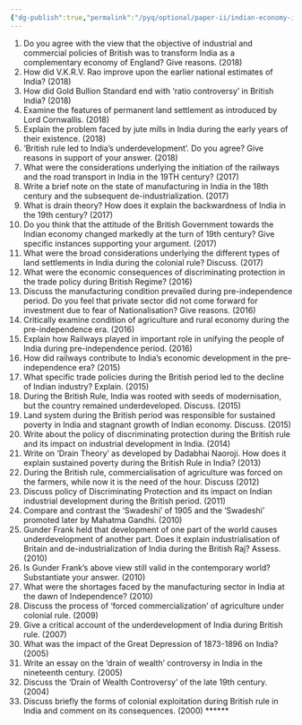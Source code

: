 ```yaml
---
{"dg-publish":true,"permalink":"/pyq/optional/paper-ii/indian-economy-in-pre-independence-era-tpyq/"}
---
```




1. Do you agree with the view that the objective of industrial and commercial policies of British was to transform India as a complementary economy of England? Give reasons. (2018) 
2. How did V.K.R.V. Rao improve upon the earlier national estimates of India? (2018) 
3. How did Gold Bullion Standard end with ‘ratio controversy’ in British India? (2018) 
4. Examine the features of permanent land settlement as introduced by Lord Cornwallis. (2018) 
5. Explain the problem faced by jute mills in India during the early years of their existence. (2018) 
6. ‘British rule led to India’s underdevelopment’. Do you agree? Give reasons in support of your answer. (2018) 
7. What were the considerations underlying the initiation of the railways and the road transport in India in the 19TH century? (2017) 
8. Write a brief note on the state of manufacturing in India in the 18th century and the subsequent de-industrialization. (2017) 
9. What is drain theory? How does it explain the backwardness of India in the 19th century? (2017) 
10. Do you think that the attitude of the British Government towards the Indian economy changed markedly at the turn of 19th century? Give specific instances supporting your argument. (2017) 
11. What were the broad considerations underlying the different types of land settlements in India during the colonial rule? Discuss. (2017) 
12. What were the economic consequences of discriminating protection in the trade policy during British Regime? (2016) 
13. Discuss the manufacturing condition prevailed during pre-independence period. Do you feel that private sector did not come forward for investment due to fear of Nationalisation? Give reasons. (2016)
14. Critically examine condition of agriculture and rural economy during the pre-independence era. (2016) 
15. Explain how Railways played in important role in unifying the people of India during pre-independence period. (2016) 
16. How did railways contribute to India’s economic development in the pre-independence era? (2015) 
17. What specific trade policies during the British period led to the decline of Indian industry? Explain. (2015) 
18. During the British Rule, India was rooted with seeds of modernisation, but the country remained underdeveloped. Discuss. (2015) 
19. Land system during the British period was responsible for sustained poverty in India and stagnant growth of Indian economy. Discuss. (2015) 
20. Write about the policy of discriminating protection during the British rule and its impact on industrial development in India. (2014) 
21. Write on ‘Drain Theory’ as developed by Dadabhai Naoroji. How does it explain sustained poverty during the British Rule in India? (2013) 
22. During the British rule, commercialisation of agriculture was forced on the farmers, while now it is the need of the hour. Discuss (2012) 
23. Discuss policy of Discriminating Protection and its impact on Indian industrial development during the British period. (2011) 
24. Compare and contrast the ‘Swadeshi’ of 1905 and the ‘Swadeshi’ promoted later by Mahatma Gandhi. (2010) 
25. Gunder Frank held that development of one part of the world causes underdevelopment of another part. Does it explain industrialisation of Britain and de-industrialization of India during the British Raj? Assess. (2010) 
26. Is Gunder Frank’s above view still valid in the contemporary world? Substantiate your answer. (2010) 
27. What were the shortages faced by the manufacturing sector in India at the dawn of Independence? (2010) 
28. Discuss the process of ‘forced commercialization’ of agriculture under colonial rule. (2009) 
29. Give a critical account of the underdevelopment of India during British rule. (2007) 
30. What was the impact of the Great Depression of 1873-1896 on India? (2005) 
31. Write an essay on the ‘drain of wealth’ controversy in India in the nineteenth century. (2005) 
32. Discuss the ‘Drain of Wealth Controversy’ of the late 19th century. (2004) 
33. Discuss briefly the forms of colonial exploitation during British rule in India and comment on its consequences. (2000) ******